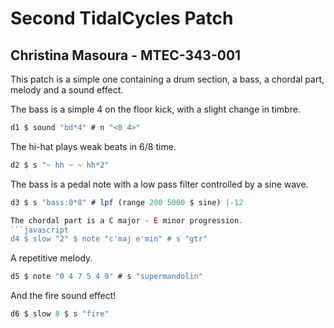 # **Second TidalCycles Patch**
## Christina Masoura - MTEC-343-001

This patch is a simple one containing a drum section, a bass, a chordal part, melody and a sound effect.

The bass is a simple 4 on the floor kick, with a slight change in timbre.
```javascript
d1 $ sound "bd*4" # n "<0 4>"
```
The hi-hat plays weak beats in 6/8 time.
```javascript
d2 $ s "~ hh ~ ~ hh*2"
```

The bass is a pedal note with a low pass filter controlled by a sine wave.
```javascript
d3 $ s "bass:0*8" # lpf (range 200 5000 $ sine) |-12

The chordal part is a C major - E minor progression.
```javascript
d4 $ slow "2" $ note "c'maj e'min" # s "gtr"
```

A repetitive melody.
```javascript
d5 $ note "0 4 7 5 4 9" # s "supermandolin"
```
And the fire sound effect!
```javascript
d6 $ slow 8 $ s "fire"
```
